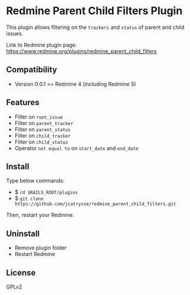 # Redmine Parent Child Filters Plugin
This plugin allows filtering on the `trackers` and `status` of parent and child issues.

Link to Redmine plugin page: https://www.redmine.org/plugins/redmine_parent_child_filters

## Compatibility
* Version 0.0.1 >= Redmine 4 (including Redmine 5)

## Features
* Filter on `root_issue`
* Filter on `parent_tracker`
* Filter on `parent_status`
* Filter on `child_tracker`
* Filter on `child_status`
* Operator `not equal to` on `start_date` and `end_date`

## Install
Type below commands:
* $ `cd $RAILS_ROOT/plugins`  
* $ `git clone https://github.com/jcatrysse/redmine_parent_child_filters.git`  

Then, restart your Redmine.

## Uninstall
* Remove plugin folder
* Restart Redmine

## License
GPLv2
